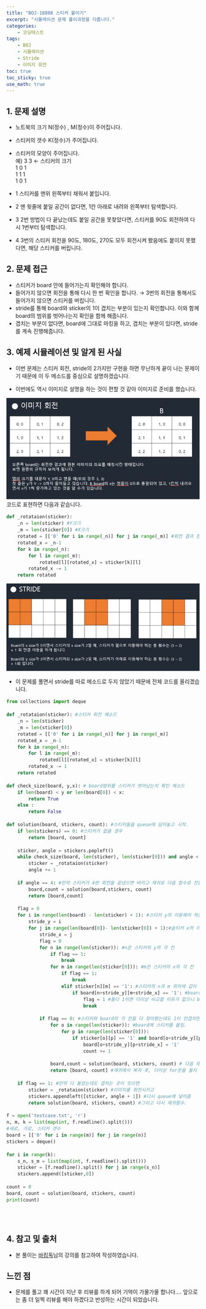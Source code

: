 ```yaml
---
title: "BOJ-18808 스티커 붙이기"
excerpt: "시뮬레이션 문제 풀이과정을 다룹니다."
categories:
    - 코딩테스트
tags:
    - BOJ
    - 시뮬레이션
    - Stride
    - 이미지 회전
toc: true
toc_sticky: true
use_math: true
---
```


## 1. 문제 설명<br/>
* 노트북의 크기 N(정수) , M(정수)이 주어집니다.
* 스티커의 갯수 K(정수)가 주어집니다.<br/>
* 스티커의 모양이 주어집니다.<br/>
예)
3 3 ← 스티커의 크기<br/>
1 0 1 <br/>
1 1 1 <br/>
1 0 1 <br/>

* 1 스티커를 맨위 왼쪽부터 채워서 붙입니다.
* 2 맨 윗줄에 붙일 공간이 없다면, 1칸 아래로 내려와 왼쪽부터 탐색합니다.
* 3 2번 방법이 다 끝났는데도 붙일 공간을 못찾았다면, 스티커를 90도 회전하여 다시 1번부터 탐색합니다.
* 4 3번의 스티커 회전을 90도, 180도, 270도 모두 회전시켜 봤음에도 붙이지 못했다면, 해당 스티커를 버립니다.

## 2. 문제 접근<br/>
* 스티커가 board 안에 들어가는지 확인해야 합니다.
* 들어가지 않으면 회전을 통해 다시 한 번 확인을 합니다. → 3번의 회전을 통해서도 들어가지 않으면 스티커를 버립니다.
* stride를 통해 board와 sticker의 1이 겹치는 부분이 있는지 확인합니다. 이와 함께 board의 범위를 벗어나는지 확인을 함께 해줍니다.
* 겹치는 부분이 없다면, board에 그대로 마킹을 하고, 겹치는 부분이 있다면, stride를 계속 진행해줍니다.


## 3. 예제 시뮬레이션 및 알게 된 사실
* 이번 문제는 스티커 회전, stride의 2가지만 구현을 하면 무난하게 끝이 나는 문제이기 때문에 이 두 메소드를 중심으로 설명하겠습니다.<br/>

* 이번에도 역시 이미지로 설명을 하는 것이 편할 것 같아 이미지로 준비를 했습니다.

![image1](/assets/images/boj_18808_0.jpg)
<br/>
코드로 표현하면 다음과 같습니다.

```python
def _rotataion(sticker):
    _n = len(sticker) #Y크기
    _m = len(sticker[0]) #X크기
    rotated = [['0' for i in range(_n)] for j in range(_m)] #회전 결과 판을 만듦
    rotated_x = _n-1
    for k in range(_n):
        for l in range(_m):
            rotated[l][rotated_x] = sticker[k][l]
        rotated_x -= 1
    return rotated

```

![image2](/assets/images/boj_18808_1.jpg)

* 이 문제를 풀면서 stride를 따로 메소드로 두지 않았기 때문에 전체 코드를 올리겠습니다.


```python
from collections import deque

def _rotataion(sticker): #스티커 회전 메소드
    _n = len(sticker)
    _m = len(sticker[0])
    rotated = [['0' for i in range(_n)] for j in range(_m)]
    rotated_x = _n-1
    for k in range(_n):
        for l in range(_m):
            rotated[l][rotated_x] = sticker[k][l]
        rotated_x -= 1
    return rotated

def check_size(board, y,x): # board범위를 스티커가 벗어났는지 확인 메소드
    if len(board) < y or len(board[0]) < x:
        return True
    else :
        return False

def solution(board, stickers, count): #스티커들을 queue에 담아놓고 시작.
    if len(stickers) == 0: #스티커가 없을 경우 
        return [board, count]

    sticker, angle = stickers.popleft() 
    while check_size(board, len(sticker), len(sticker[0])) and angle < 4:
        sticker = _rotataion(sticker)
        angle += 1

    if angle == 4: #만약 스티커가 4번 회전을 끝냈으면 버리고 재귀로 다음 함수로 진입.
        board,count = solution(board,stickers, count)
        return [board,count]

    flag = 0
    for i in range(len(board) - len(sticker) + 1): #스티커 y의 이동해야 하는 횟수
        stride_y = i
        for j in range(len(board[0])- len(sticker[0]) + 1):#슽티커 x의 이동해야 하는 횟수
            stride_x = j
            flag = 0
            for n in range(len(sticker)): #n은 스티커의 y의 각 칸
                if flag == 1:
                    break
                for m in range(len(sticker[0])): #m은 스티커의 x의 각 칸
                    if flag == 1:
                        break
                    elif sticker[n][m] == '1': #스티커의 n과 m 위치에 값이 1일 경우
                        if board[n+stride_y][m+stride_x] == '1': #board에도 1인지 확인.
                            flag = 1 #둘다 1이면 더이상 비교할 이유가 없으니 brak
                            break

            if flag == 0: #스티커와 board의 각 칸을 다 찾아봤는데도 1이 안겹치면
                for o in range(len(sticker)): #board에 스티커를 붙임.
                    for p in range(len(sticker[0])):
                        if sticker[o][p] == '1' and board[o+stride_y][p+stride_x] == '0':
                            board[o+stride_y][p+stride_x] = '1'
                            count += 1

                board,count = solution(board, stickers, count) # 다음 재귀로 들어감.
                return [board, count] #재귀에서 복귀 후, 더이상 for문을 돌지 않기 위해 return해줌.

    if flag == 1: #만약 다 돌았는데도 겹치는 곳이 잇으면
        sticker = _rotataion(sticker) #이미지를 회전시키고
        stickers.appendleft([sticker, angle + 1]) #다시 queue에 넣어줌
        return solution(board, stickers, count) #그리고 다시 재귀함수.

f = open('testcase.txt', 'r')
n, m, k = list(map(int, f.readline().split()))
#세로, 가로, 스티커 갯수
board = [['0' for i in range(m)] for j in range(n)]
stickers = deque()

for i in range(k):
    s_n, s_m = list(map(int, f.readline().split()))
    sticker = [f.readline().split() for j in range(s_n)]
    stickers.append([sticker,0])

count = 0
board, count = solution(board, stickers, count)
print(count)
```

<br/>
<br/>

## 4. 참고 및 출처
* 본 풀이는 [바킹독](https://blog.encrypted.gg/948?category=773649)님의 강의를 참고하여 작성하였습니다.<br/>

## 느낀 점
* 문제를 풀고 꽤 시간이 지난 후 리뷰를 하게 되어 기억이 가물가물 합니다.... 앞으로는 좀 더 일찍 리뷰를 해야 하겠다고 반성하는 시간이 되었습니다.